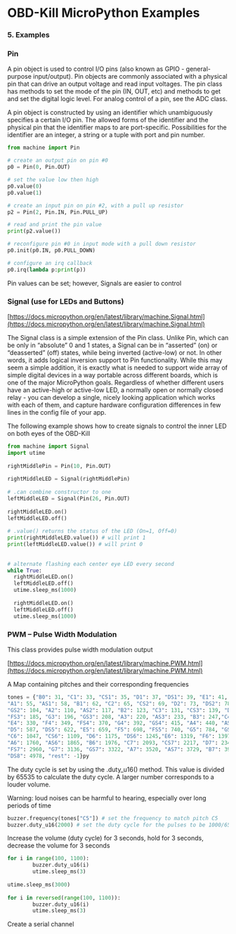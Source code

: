 # OBD-Kill MicroPython Examples

### 5. Examples

### Pin

&#x20;A pin object is used to control I/O pins (also known as GPIO - general-purpose input/output). Pin objects are commonly associated with a physical pin that can drive an output voltage and read input voltages. The pin class has methods to set the mode of the pin (IN, OUT, etc) and methods to get and set the digital logic level. For analog control of a pin, see the ADC class.

A pin object is constructed by using an identifier which unambiguously specifies a certain I/O pin. The allowed forms of the identifier and the physical pin that the identifier maps to are port-specific. Possibilities for the identifier are an integer, a string or a tuple with port and pin number.

```python
from machine import Pin

# create an output pin on pin #0
p0 = Pin(0, Pin.OUT)

# set the value low then high
p0.value(0)
p0.value(1)

# create an input pin on pin #2, with a pull up resistor
p2 = Pin(2, Pin.IN, Pin.PULL_UP)

# read and print the pin value
print(p2.value())

# reconfigure pin #0 in input mode with a pull down resistor
p0.init(p0.IN, p0.PULL_DOWN)

# configure an irq callback
p0.irq(lambda p:print(p))
```

Pin values can be set; however, Signals are easier to control

### Signal (use for LEDs and Buttons)

[https://docs.micropython.org/en/latest/library/machine.Signal.html](https://docs.micropython.org/en/latest/library/machine.Signal.html)

The Signal class is a simple extension of the Pin class. Unlike Pin, which can be only in “absolute” 0 and 1 states, a Signal can be in “asserted” (on) or “deasserted” (off) states, while being inverted (active-low) or not. In other words, it adds logical inversion support to Pin functionality. While this may seem a simple addition, it is exactly what is needed to support wide array of simple digital devices in a way portable across different boards, which is one of the major MicroPython goals. Regardless of whether different users have an active-high or active-low LED, a normally open or normally closed relay - you can develop a single, nicely looking application which works with each of them, and capture hardware configuration differences in few lines in the config file of your app.

The following example shows how to create signals to control the inner LED on both eyes of the OBD-Kill

```python
from machine import Signal
import utime
 
rightMiddlePin = Pin(10, Pin.OUT)
 
rightMiddleLED = Signal(rightMiddlePin)
 
# .can combine constructor to one 
leftMiddleLED = Signal(Pin(26, Pin.OUT)
 
rightMiddleLED.on()
leftMiddleLED.off()
 
# .value() returns the status of the LED (On=1, Off=0)
print(rightMiddleLED.value()) # will print 1
print(leftMiddleLED.value()) # will print 0
 
 
# alternate flashing each center eye LED every second
while True:
  rightMiddleLED.on()
  leftMiddleLED.off()
  utime.sleep_ms(1000)
   
  rightMiddleLED.on()
  leftMiddleLED.off()
  utime.sleep_ms(1000)
```

### PWM – Pulse Width Modulation

This class provides pulse width modulation output&#x20;

[https://docs.micropython.org/en/latest/library/machine.PWM.html](https://docs.micropython.org/en/latest/library/machine.PWM.html)

A Map containing pitches and their corresponding frequencies

```python
tones = {"B0": 31, "C1": 33, "CS1": 35, "D1": 37, "DS1": 39, "E1": 41, "F1": 44, "FS1": 46, "G1": 49, "GS1": 52,
"A1": 55, "AS1": 58, "B1": 62, "C2": 65, "CS2": 69, "D2": 73, "DS2": 78, "E2": 82, "F2": 87, "FS2": 93, "G2": 98,
"GS2": 104, "A2": 110, "AS2": 117, "B2": 123, "C3": 131, "CS3": 139, "D3": 147, "DS3": 156, "E3": 165, "F3": 175,
"FS3": 185, "G3": 196, "GS3": 208, "A3": 220, "AS3": 233, "B3": 247,"C4": 262, "CS4": 277, "D4": 294, "DS4": 311,
"E4": 330, "F4": 349, "FS4": 370, "G4": 392, "GS4": 415, "A4": 440, "AS4": 466, "B4": 494, "C5": 523, "CS5": 554,
"D5": 587, "DS5": 622, "E5": 659, "F5": 698, "FS5": 740, "G5": 784, "GS5": 831, "A5": 880, "AS5": 932, "B5": 988,
"C6": 1047, "CS6": 1109, "D6": 1175, "DS6": 1245,"E6": 1319, "F6": 1397, "FS6": 1480, "G6": 1568, "GS6": 1661,
"A6": 1760, "AS6": 1865, "B6": 1976, "C7": 2093, "CS7": 2217, "D7": 2349, "DS7": 2489, "E7": 2637, "F7": 2794,
"FS7": 2960, "G7": 3136, "GS7": 3322, "A7": 3520, "AS7": 3729, "B7": 3951, "C8": 4186, "CS8": 4435, "D8": 4699,
"DS8": 4978, "rest": -1}py
```

The duty cycle is set by using the .duty\_u16() method. This value is divided by 65535 to calculate the duty cycle. A larger number corresponds to a louder volume.

Warning: loud noises can be harmful to hearing, especially over long periods of time

```python
buzzer.frequency(tones["C5"]) # set the frequency to match pitch C5
buzzer.duty_u16(2000) # set the duty cycle for the pulses to be 1000/65535=1.5%
```

Increase the volume (duty cycle) for 3 seconds, hold for 3 seconds, decrease the volume for 3 seconds

```python
for i in range(100, 1100):
        buzzer.duty_u16(i)
        utime.sleep_ms(3)
 
utime.sleep_ms(3000)
 
for i in reversed(range(100, 1100)):
        buzzer.duty_u16(i)
        utime.sleep_ms(3)
```

Create a serial channel
